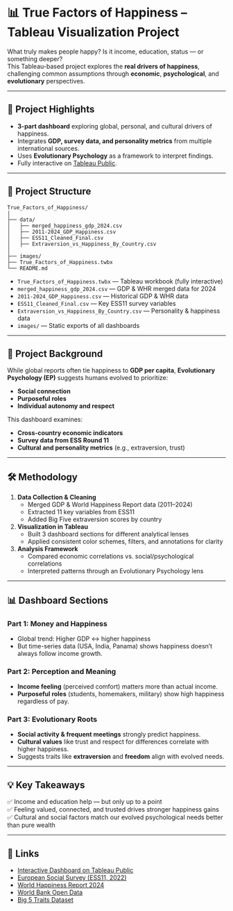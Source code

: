 # 📊 True Factors of Happiness – Tableau Visualization Project

What truly makes people happy? Is it income, education, status — or something deeper?  
This Tableau-based project explores the **real drivers of happiness**, challenging common assumptions through **economic**, **psychological**, and **evolutionary** perspectives.

---

## 📌 Project Highlights
- **3-part dashboard** exploring global, personal, and cultural drivers of happiness.
- Integrates **GDP, survey data, and personality metrics** from multiple international sources.
- Uses **Evolutionary Psychology** as a framework to interpret findings.
- Fully interactive on [Tableau Public](https://public.tableau.com/app/profile/weongyu.jeon/viz/TrueFactorsofHappiness/Page1).

---

## 📂 Project Structure
```
True_Factors_of_Happiness/
│
├── data/
│   ├── merged_happiness_gdp_2024.csv
│   ├── 2011-2024_GDP_Happiness.csv
│   ├── ESS11_Cleaned_Final.csv
│   ├── Extraversion_vs_Happiness_By_Country.csv
│
├── images/
├── True_Factors_of_Happiness.twbx
└── README.md
```

- `True_Factors_of_Happiness.twbx` — Tableau workbook (fully interactive)
- `merged_happiness_gdp_2024.csv` — GDP & WHR merged data for 2024
- `2011-2024_GDP_Happiness.csv` — Historical GDP & WHR data
- `ESS11_Cleaned_Final.csv` — Key ESS11 survey variables
- `Extraversion_vs_Happiness_By_Country.csv` — Personality & happiness data
- `images/` — Static exports of all dashboards

---

## 🧠 Project Background
While global reports often tie happiness to **GDP per capita**, **Evolutionary Psychology (EP)** suggests humans evolved to prioritize:
- **Social connection**
- **Purposeful roles**
- **Individual autonomy and respect**

This dashboard examines:
- **Cross-country economic indicators**
- **Survey data from ESS Round 11**
- **Cultural and personality metrics** (e.g., extraversion, trust)

---

## 🛠️ Methodology
1. **Data Collection & Cleaning**
   - Merged GDP & World Happiness Report data (2011–2024)
   - Extracted 11 key variables from ESS11
   - Added Big Five extraversion scores by country
2. **Visualization in Tableau**
   - Built 3 dashboard sections for different analytical lenses
   - Applied consistent color schemes, filters, and annotations for clarity
3. **Analysis Framework**
   - Compared economic correlations vs. social/psychological correlations
   - Interpreted patterns through an Evolutionary Psychology lens

---

## 📊 Dashboard Sections
### **Part 1: Money and Happiness**
- Global trend: Higher GDP ↔ higher happiness  
- But time-series data (USA, India, Panama) shows happiness doesn’t always follow income growth.

### **Part 2: Perception and Meaning**
- **Income feeling** (perceived comfort) matters more than actual income.
- **Purposeful roles** (students, homemakers, military) show high happiness regardless of pay.

### **Part 3: Evolutionary Roots**
- **Social activity & frequent meetings** strongly predict happiness.
- **Cultural values** like trust and respect for differences correlate with higher happiness.
- Suggests traits like **extraversion** and **freedom** align with evolved needs.

---

## 💡 Key Takeaways
✅ Income and education help — but only up to a point  
✅ Feeling valued, connected, and trusted drives stronger happiness gains  
✅ Cultural and social factors match our evolved psychological needs better than pure wealth


---

## 🔗 Links
- [Interactive Dashboard on Tableau Public](https://public.tableau.com/app/profile/weongyu.jeon/viz/TrueFactorsofHappiness/Page1)  
- [European Social Survey (ESS11, 2022)](https://europeansocialsurvey.org/news/article/third-round-11-data-release-published)  
- [World Happiness Report 2024](https://www.worldhappiness.report/data-sharing/)  
- [World Bank Open Data](https://data.worldbank.org/indicator/NY.GDP.PCAP.CD?)  
- [Big 5 Traits Dataset](https://github.com/automoto/big-five-data?utm)
